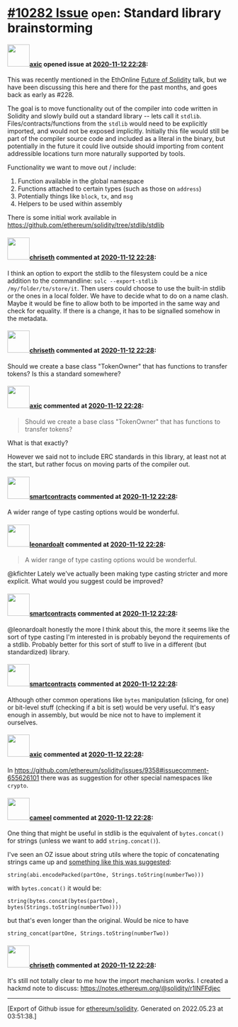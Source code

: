 # [\#10282 Issue](https://github.com/ethereum/solidity/issues/10282) `open`: Standard library brainstorming

#### <img src="https://avatars.githubusercontent.com/u/20340?v=4" width="50">[axic](https://github.com/axic) opened issue at [2020-11-12 22:28](https://github.com/ethereum/solidity/issues/10282):

This was recently mentioned in the EthOnline [Future of Solidity](https://axic.github.io/notes/summit/future_of_solidity/#/31) talk, but we have been discussing this here and there for the past months, and goes back as early as #228.  

The goal is to move functionality out of the compiler into code written in Solidity and slowly build out a standard library -- lets call it `stdlib`. Files/contracts/functions from the `stdlib` would need to be explicitly imported, and would not be exposed implicitly. Initially this file would still be part of the compiler source code and included as a literal in the binary, but potentially in the future it could live outside should importing from content addressible locations turn more naturally supported by tools.

Functionality we want to move out / include:
1. Function available in the global namespace
2. Functions attached to certain types (such as those on `address`)
3. Potentially things like `block`, `tx`, and `msg`
4. Helpers to be used within assembly

There is some initial work available in https://github.com/ethereum/solidity/tree/stdlib/stdlib



#### <img src="https://avatars.githubusercontent.com/u/9073706?v=4" width="50">[chriseth](https://github.com/chriseth) commented at [2020-11-12 22:28](https://github.com/ethereum/solidity/issues/10282#issuecomment-726706534):

I think an option to export the stdlib to the filesystem could be a nice addition to the commandline: ``solc --export-stdlib /my/folder/to/store/it``. Then users could choose to use the built-in stdlib or the ones in a local folder. We have to decide what to do on a name clash. Maybe it would be fine to allow both to be imported in the same way and check for equality. If there is a change, it has to be signalled somehow in the metadata.

#### <img src="https://avatars.githubusercontent.com/u/9073706?v=4" width="50">[chriseth](https://github.com/chriseth) commented at [2020-11-12 22:28](https://github.com/ethereum/solidity/issues/10282#issuecomment-741744358):

Should we create a base class "TokenOwner" that has functions to transfer tokens? Is this a standard somewhere?

#### <img src="https://avatars.githubusercontent.com/u/20340?v=4" width="50">[axic](https://github.com/axic) commented at [2020-11-12 22:28](https://github.com/ethereum/solidity/issues/10282#issuecomment-741751965):

> Should we create a base class "TokenOwner" that has functions to transfer tokens?

What is that exactly?

However we said not to include ERC standards in this library, at least not at the start, but rather focus on moving parts of the compiler out.

#### <img src="https://avatars.githubusercontent.com/u/14298799?u=fc611223360f6bddb7d404becaaf1ee8ccbf5529&v=4" width="50">[smartcontracts](https://github.com/smartcontracts) commented at [2020-11-12 22:28](https://github.com/ethereum/solidity/issues/10282#issuecomment-751148963):

A wider range of type casting options would be wonderful.

#### <img src="https://avatars.githubusercontent.com/u/504195?u=ce2facd14af9fd474ebff49f0d44891f56f7500f&v=4" width="50">[leonardoalt](https://github.com/leonardoalt) commented at [2020-11-12 22:28](https://github.com/ethereum/solidity/issues/10282#issuecomment-751651570):

> A wider range of type casting options would be wonderful.

@kfichter Lately we've actually been making type casting stricter and more explicit. What would you suggest could be improved?

#### <img src="https://avatars.githubusercontent.com/u/14298799?u=fc611223360f6bddb7d404becaaf1ee8ccbf5529&v=4" width="50">[smartcontracts](https://github.com/smartcontracts) commented at [2020-11-12 22:28](https://github.com/ethereum/solidity/issues/10282#issuecomment-751886880):

@leonardoalt honestly the more I think about this, the more it seems like the sort of type casting I'm interested in is probably beyond the requirements of a stdlib. Probably better for this sort of stuff to live in a different (but standardized) library.

#### <img src="https://avatars.githubusercontent.com/u/14298799?u=fc611223360f6bddb7d404becaaf1ee8ccbf5529&v=4" width="50">[smartcontracts](https://github.com/smartcontracts) commented at [2020-11-12 22:28](https://github.com/ethereum/solidity/issues/10282#issuecomment-751887333):

Although other common operations like `bytes` manipulation (slicing, for one) or bit-level stuff (checking if a bit is set) would be very useful. It's easy enough in assembly, but would be nice not to have to implement it ourselves.

#### <img src="https://avatars.githubusercontent.com/u/20340?v=4" width="50">[axic](https://github.com/axic) commented at [2020-11-12 22:28](https://github.com/ethereum/solidity/issues/10282#issuecomment-796249772):

In https://github.com/ethereum/solidity/issues/9358#issuecomment-655626101 there was as suggestion for other special namespaces like `crypto`.

#### <img src="https://avatars.githubusercontent.com/u/137030?v=4" width="50">[cameel](https://github.com/cameel) commented at [2020-11-12 22:28](https://github.com/ethereum/solidity/issues/10282#issuecomment-869599971):

One thing that might be useful in stdlib is the equivalent of `bytes.concat()` for strings (unless we want to add `string.concat()`).

I've seen an OZ issue about string utils where the topic of concatenating strings came up and [something like this was suggested](https://github.com/OpenZeppelin/openzeppelin-contracts/issues/1795#issuecomment-806256287):
```solidity
string(abi.encodePacked(partOne, Strings.toString(numberTwo)))
```
with `bytes.concat()` it would be:
```solidity
string(bytes.concat(bytes(partOne), bytes(Strings.toString(numberTwo))))
```
but that's even longer than the original. Would be nice to have
```solidity
string_concat(partOne, Strings.toString(numberTwo))
```

#### <img src="https://avatars.githubusercontent.com/u/9073706?v=4" width="50">[chriseth](https://github.com/chriseth) commented at [2020-11-12 22:28](https://github.com/ethereum/solidity/issues/10282#issuecomment-1055304206):

It's still not totally clear to me how the import mechanism works. I created a hackmd note to discuss: https://notes.ethereum.org/@solidity/r1lNFFdjec


-------------------------------------------------------------------------------



[Export of Github issue for [ethereum/solidity](https://github.com/ethereum/solidity). Generated on 2022.05.23 at 03:51:38.]
